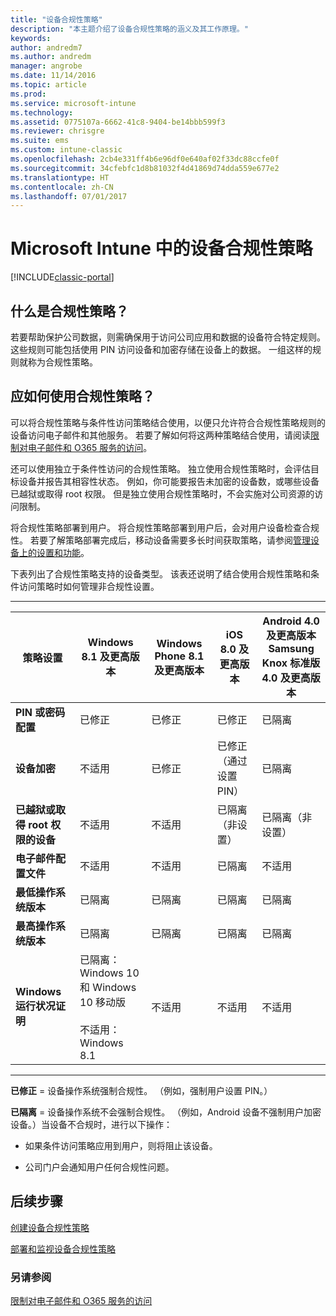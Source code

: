 ```yaml
---
title: "设备合规性策略"
description: "本主题介绍了设备合规性策略的涵义及其工作原理。"
keywords: 
author: andredm7
ms.author: andredm
manager: angrobe
ms.date: 11/14/2016
ms.topic: article
ms.prod: 
ms.service: microsoft-intune
ms.technology: 
ms.assetid: 0775107a-6662-41c8-9404-be14bbb599f3
ms.reviewer: chrisgre
ms.suite: ems
ms.custom: intune-classic
ms.openlocfilehash: 2cb4e331ff4b6e96df0e640af02f33dc88ccfe0f
ms.sourcegitcommit: 34cfebfc1d8b81032f4d41869d74dda559e677e2
ms.translationtype: HT
ms.contentlocale: zh-CN
ms.lasthandoff: 07/01/2017
---
```

# <a name="device-compliance-policies-in-microsoft-intune"></a>Microsoft Intune 中的设备合规性策略

[!INCLUDE[classic-portal](../includes/classic-portal.md)]

## <a name="what-is-a-compliance-policy"></a>什么是合规性策略？
若要帮助保护公司数据，则需确保用于访问公司应用和数据的设备符合特定规则。 这些规则可能包括使用 PIN 访问设备和加密存储在设备上的数据。 一组这样的规则就称为合规性策略。

## <a name="how-should-i-use-compliance-policies"></a>应如何使用合规性策略？
可以将合规性策略与条件性访问策略结合使用，以便只允许符合合规性策略规则的设备访问电子邮件和其他服务。 若要了解如何将这两种策略结合使用，请阅读[限制对电子邮件和 O365 服务的访问](restrict-access-to-email-and-o365-services-with-microsoft-intune.md)。

还可以使用独立于条件性访问的合规性策略。 独立使用合规性策略时，会评估目标设备并报告其相容性状态。 例如，你可能要报告未加密的设备数，或哪些设备已越狱或取得 root 权限。 但是独立使用合规性策略时，不会实施对公司资源的访问限制。

将合规性策略部署到用户。 将合规性策略部署到用户后，会对用户设备检查合规性。
若要了解策略部署完成后，移动设备需要多长时间获取策略，请参阅[管理设备上的设置和功能](/intune-classic/deploy-use/manage-settings-and-features-on-your-devices-with-microsoft-intune-policies#frequently-asked-questions-about-intune-policies)。

下表列出了合规性策略支持的设备类型。 该表还说明了结合使用合规性策略和条件访问策略时如何管理非合规性设置。

-----------------------------

|策略设置| Windows 8.1 及更高版本| Windows Phone 8.1 及更高版本| iOS 8.0 及更高版本|Android 4.0 及更高版本<br/>Samsung Knox 标准版 4.0 及更高版本|
|-----|----|----|----|----|
|**PIN 或密码配置** |已修正|已修正|已修正|已隔离|
|**设备加密**|不适用|已修正|已修正（通过设置 PIN）|已隔离|
|**已越狱或取得 root 权限的设备**|不适用|不适用|已隔离（非设置）|已隔离（非设置）|
|**电子邮件配置文件**|不适用|不适用|已隔离|不适用|
|**最低操作系统版本**|已隔离|已隔离|已隔离|已隔离|
|**最高操作系统版本**|已隔离|已隔离|已隔离|已隔离|
|**Windows 运行状况证明**|已隔离：Windows 10 和 Windows 10 移动版<br /><br />不适用：Windows 8.1|不适用|不适用|不适用|

------------------------------

**已修正** = 设备操作系统强制合规性。 （例如，强制用户设置 PIN。）

**已隔离** = 设备操作系统不会强制合规性。 （例如，Android 设备不强制用户加密设备。）当设备不合规时，进行以下操作：

-   如果条件访问策略应用到用户，则将阻止该设备。

-   公司门户会通知用户任何合规性问题。

## <a name="next-steps"></a>后续步骤
[创建设备合规性策略](create-a-device-compliance-policy-in-microsoft-intune.md)

[部署和监视设备合规性策略](deploy-and-monitor-a-device-compliance-policy-in-microsoft-intune.md)

### <a name="see-also"></a>另请参阅
[限制对电子邮件和 O365 服务的访问](restrict-access-to-email-and-o365-services-with-microsoft-intune.md)
